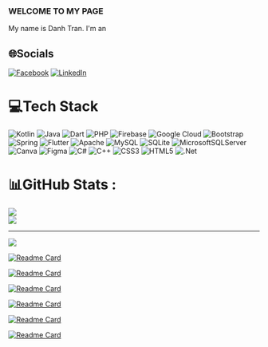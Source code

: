 ### WELCOME TO MY PAGE 
My name is Danh Tran. I'm an 


## 🌐Socials
[![Facebook](https://img.shields.io/badge/Facebook-%231877F2.svg?logo=Facebook&logoColor=white)](https://facebook.com/https://www.facebook.com/profile.php?id=100009293056146) [![LinkedIn](https://img.shields.io/badge/LinkedIn-%230077B5.svg?logo=linkedin&logoColor=white)](https://linkedin.com/in/https://www.linkedin.com/in/danh-tr%E1%BA%A7n-a12784333/) 

# 💻Tech Stack
![Kotlin](https://img.shields.io/badge/kotlin-%230095D5.svg?style=flat&logo=kotlin&logoColor=white) ![Java](https://img.shields.io/badge/java-%23ED8B00.svg?style=flat&logo=java&logoColor=white) ![Dart](https://img.shields.io/badge/dart-%230175C2.svg?style=flat&logo=dart&logoColor=white) ![PHP](https://img.shields.io/badge/php-%23777BB4.svg?style=flat&logo=php&logoColor=white) ![Firebase](https://img.shields.io/badge/firebase-%23039BE5.svg?style=flat&logo=firebase) ![Google Cloud](https://img.shields.io/badge/Google%20Cloud-%234285F4.svg?style=flat&logo=google-cloud&logoColor=white) ![Bootstrap](https://img.shields.io/badge/bootstrap-%23563D7C.svg?style=flat&logo=bootstrap&logoColor=white) ![Spring](https://img.shields.io/badge/spring-%236DB33F.svg?style=flat&logo=spring&logoColor=white) ![Flutter](https://img.shields.io/badge/Flutter-%2302569B.svg?style=flat&logo=Flutter&logoColor=white) ![Apache](https://img.shields.io/badge/apache-%23D42029.svg?style=flat&logo=apache&logoColor=white) ![MySQL](https://img.shields.io/badge/mysql-%2300f.svg?style=flat&logo=mysql&logoColor=white) ![SQLite](https://img.shields.io/badge/sqlite-%2307405e.svg?style=flat&logo=sqlite&logoColor=white) ![MicrosoftSQLServer](https://img.shields.io/badge/Microsoft%20SQL%20Sever-CC2927?style=flat&logo=microsoft%20sql%20server&logoColor=white) ![Canva](https://img.shields.io/badge/Canva-%2300C4CC.svg?style=flat&logo=Canva&logoColor=white) 	![Figma](https://img.shields.io/badge/figma-%23F24E1E.svg?style=flat&logo=figma&logoColor=white) ![C#](https://img.shields.io/badge/c%23-%23239120.svg?style=flat&logo=c-sharp&logoColor=white) ![C++](https://img.shields.io/badge/c++-%2300599C.svg?style=flat&logo=c%2B%2B&logoColor=white) ![CSS3](https://img.shields.io/badge/css3-%231572B6.svg?style=flat&logo=css3&logoColor=white) ![HTML5](https://img.shields.io/badge/html5-%23E34F26.svg?style=flat&logo=html5&logoColor=white) ![.Net](https://img.shields.io/badge/.NET-5C2D91?style=flat&logo=.net&logoColor=white)
# 📊GitHub Stats :

![](https://github-readme-streak-stats.herokuapp.com/?user=Danh1910&theme=radical&hide_border=false)<br/>
![](https://github-readme-stats.vercel.app/api/top-langs/?username=Danh1910&theme=radical&hide_border=false&include_all_commits=false&count_private=false&layout=compact)



---
[![](https://visitcount.itsvg.in/api?id=Danh1910&icon=0&color=0)](https://visitcount.itsvg.in)

[![Readme Card](https://github-readme-stats.vercel.app/api/pin/?username=Danh1910&repo=FoodOrder-App)](https://github.com/Danh1910/FoodOrder-App)

[![Readme Card](https://github-readme-stats.vercel.app/api/pin/?username=Danh1910&repo=laptop-store-personal-project)](https://github.com/Danh1910/FoodOrder-App)

[![Readme Card](https://github-readme-stats.vercel.app/api/pin/?username=Danh1910&repo=FoodOrder-App)](https://github.com/Danh1910/FoodOrder-App)

[![Readme Card](https://github-readme-stats.vercel.app/api/pin/?username=Danh1910&repo=FoodOrder-App)](https://github.com/Danh1910/FoodOrder-App)

[![Readme Card](https://github-readme-stats.vercel.app/api/pin/?username=Danh1910&repo=FoodOrder-App)](https://github.com/Danh1910/FoodOrder-App)

[![Readme Card](https://github-readme-stats.vercel.app/api/pin/?username=Danh1910&repo=FoodOrder-App)](https://github.com/Danh1910/FoodOrder-App)

